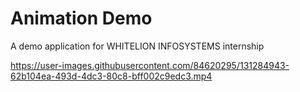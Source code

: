 # Animation Demo

A demo application for WHITELION INFOSYSTEMS internship

https://user-images.githubusercontent.com/84620295/131284943-62b104ea-493d-4dc3-80c8-bff002c9edc3.mp4

